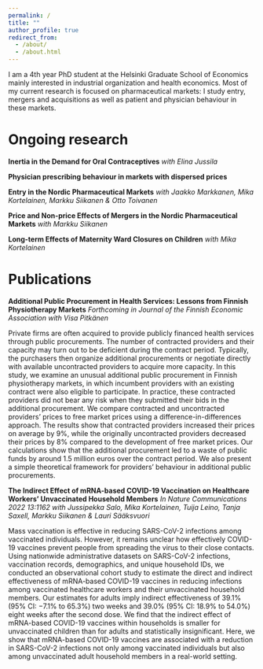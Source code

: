 ```yaml
---
permalink: /
title: ""
author_profile: true
redirect_from: 
  - /about/
  - /about.html
---
```


I am a 4th year PhD student at the Helsinki Graduate School of Economics mainly interested in industrial organization and health economics. Most of my current research is focused on pharmaceutical markets: I study entry, mergers and acquisitions as well as patient and physician behaviour in these markets.

# Ongoing research

**Inertia in the Demand for Oral Contraceptives** *with Elina Jussila*

**Physician prescribing behaviour in markets with dispersed prices**

**Entry in the Nordic Pharmaceutical Markets** *with Jaakko Markkanen, Mika Kortelainen, Markku Siikanen & Otto Toivanen*

**Price and Non-price Effects of Mergers in the Nordic Pharmaceutical Markets** *with Markku Siikanen*

**Long-term Effects of Maternity Ward Closures on Children** *with Mika Kortelainen*

# Publications

**Additional Public Procurement in Health Services: Lessons from Finnish Physiotherapy Markets**
*Forthcoming in Journal of the Finnish Economic Association with Visa Pitkänen*

Private firms are often acquired to provide publicly financed health services through public procurements. The number of contracted providers and their capacity may turn out to be deficient during the contract period. Typically, the purchasers then organize additional procurements or negotiate directly with available uncontracted providers to acquire more capacity. In this study, we examine an unusual additional public procurement in Finnish physiotherapy markets, in which incumbent providers with an existing contract were also eligible to participate. In practice, these contracted providers did not bear any risk when they submitted their bids in the additional procurement. We compare contracted and uncontracted providers’ prices to free market prices using a difference-in-differences approach. The results show that contracted providers increased their prices on average by 9%, while the originally uncontracted providers decreased their prices by 8% compared to the development of free market prices. Our calculations show that the additional procurement led to a waste of public funds by around 1.5 million euros over the contract period. We also present a simple theoretical framework for providers’ behaviour in additional public procurements.

**The Indirect Effect of mRNA-based COVID-19 Vaccination on Healthcare Workers’ Unvaccinated Household Members**
*In Nature Communications 2022 13:1162 with Jussipekka Salo, Mika Kortelainen, Tuija Leino, Tanja Saxell, Markku Siikanen & Lauri Sääksvuori*

Mass vaccination is effective in reducing SARS-CoV-2 infections among vaccinated individuals. However, it remains unclear how effectively COVID-19 vaccines prevent people from spreading the virus to their close contacts. Using nationwide administrative datasets on SARS-CoV-2 infections, vaccination records, demographics, and unique household IDs, we conducted an observational cohort study to estimate the direct and indirect effectiveness of mRNA-based COVID-19 vaccines in reducing infections among vaccinated healthcare workers and their unvaccinated household members. Our estimates for adults imply indirect effectiveness of 39.1% (95% CI: −7.1% to 65.3%) two weeks and 39.0% (95% CI: 18.9% to 54.0%) eight weeks after the second dose. We find that the indirect effect of mRNA-based COVID-19 vaccines within households is smaller for unvaccinated children than for adults and statistically insignificant. Here, we show that mRNA-based COVID-19 vaccines are associated with a reduction in SARS-CoV-2 infections not only among vaccinated individuals but also among unvaccinated adult household members in a real-world setting.
